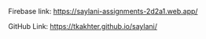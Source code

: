 Firebase link: https://saylani-assignments-2d2a1.web.app/ 

GitHub Link: https://tkakhter.github.io/saylani/
